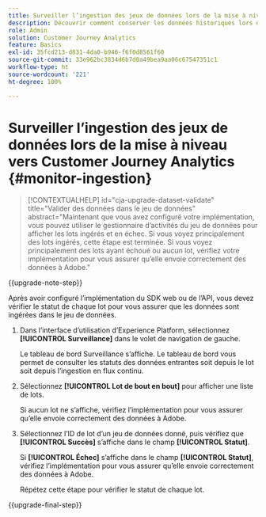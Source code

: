 ```yaml
---
title: Surveiller l’ingestion des jeux de données lors de la mise à niveau vers Customer Journey Analytics
description: Découvrir comment conserver les données historiques lors de la mise à niveau vers Customer Journey Analytics
role: Admin
solution: Customer Journey Analytics
feature: Basics
exl-id: 35fcd213-d831-4da0-b946-f6f0d8561f60
source-git-commit: 33e962bc3834d6b7d0a49bea9aa06c67547351c1
workflow-type: ht
source-wordcount: '221'
ht-degree: 100%

---
```


# Surveiller l’ingestion des jeux de données lors de la mise à niveau vers Customer Journey Analytics {#monitor-ingestion}

<!-- markdownlint-disable MD034 -->

>[!CONTEXTUALHELP]
>id="cja-upgrade-dataset-validate"
>title="Valider des données dans le jeu de données"
>abstract="Maintenant que vous avez configuré votre implémentation, vous pouvez utiliser le gestionnaire d’activités du jeu de données pour afficher les lots ingérés et en échec. Si vous voyez principalement des lots ingérés, cette étape est terminée. Si vous voyez principalement des lots ayant échoué ou aucun lot, vérifiez votre implémentation pour vous assurer qu’elle envoie correctement des données à Adobe."

<!-- markdownlint-enable MD034 -->

{{upgrade-note-step}}

<!-- Should we single source this instead of duplicate it? The following steps were copied from: /help/data-ingestion/aepwebsdk.md-->

Après avoir configuré l’implémentation du SDK web ou de l’API, vous devez vérifier le statut de chaque lot pour vous assurer que les données sont ingérées dans le jeu de données.

1. Dans l’interface d’utilisation d’Experience Platform, sélectionnez **[!UICONTROL Surveillance]** dans le volet de navigation de gauche.

   Le tableau de bord Surveillance s’affiche. Le tableau de bord vous permet de consulter les statuts des données entrantes soit depuis le lot soit depuis l’ingestion en flux continu.

   <!-- insert screenshot -->

1. Sélectionnez **[!UICONTROL Lot de bout en bout]** pour afficher une liste de lots.

   Si aucun lot ne s’affiche, vérifiez l’implémentation pour vous assurer qu’elle envoie correctement des données à Adobe.

   <!-- insert screenshot -->

1. Sélectionnez l’ID de lot d’un jeu de données donné, puis vérifiez que **[!UICONTROL Succès]** s’affiche dans le champ **[!UICONTROL Statut]**.

   Si **[!UICONTROL Échec]** s’affiche dans le champ **[!UICONTROL Statut]**, vérifiez l’implémentation pour vous assurer qu’elle envoie correctement des données à Adobe.

   Répétez cette étape pour vérifier le statut de chaque lot.

{{upgrade-final-step}}

